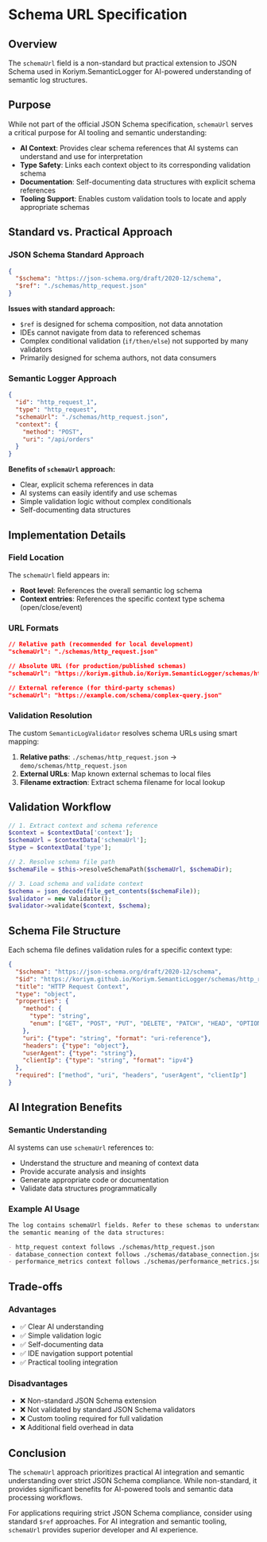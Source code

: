 # Schema URL Specification

## Overview

The `schemaUrl` field is a non-standard but practical extension to JSON Schema used in Koriym.SemanticLogger for AI-powered understanding of semantic log structures.

## Purpose

While not part of the official JSON Schema specification, `schemaUrl` serves a critical purpose for AI tooling and semantic understanding:

- **AI Context**: Provides clear schema references that AI systems can understand and use for interpretation
- **Type Safety**: Links each context object to its corresponding validation schema
- **Documentation**: Self-documenting data structures with explicit schema references
- **Tooling Support**: Enables custom validation tools to locate and apply appropriate schemas

## Standard vs. Practical Approach

### JSON Schema Standard Approach
```json
{
  "$schema": "https://json-schema.org/draft/2020-12/schema",
  "$ref": "./schemas/http_request.json"
}
```

**Issues with standard approach:**
- `$ref` is designed for schema composition, not data annotation
- IDEs cannot navigate from data to referenced schemas
- Complex conditional validation (`if/then/else`) not supported by many validators
- Primarily designed for schema authors, not data consumers

### Semantic Logger Approach
```json
{
  "id": "http_request_1",
  "type": "http_request", 
  "schemaUrl": "./schemas/http_request.json",
  "context": {
    "method": "POST",
    "uri": "/api/orders"
  }
}
```

**Benefits of `schemaUrl` approach:**
- Clear, explicit schema references in data
- AI systems can easily identify and use schemas
- Simple validation logic without complex conditionals
- Self-documenting data structures

## Implementation Details

### Field Location
The `schemaUrl` field appears in:
- **Root level**: References the overall semantic log schema
- **Context entries**: References the specific context type schema (open/close/event)

### URL Formats
```json
// Relative path (recommended for local development)
"schemaUrl": "./schemas/http_request.json"

// Absolute URL (for production/published schemas)  
"schemaUrl": "https://koriym.github.io/Koriym.SemanticLogger/schemas/http_request.json"

// External reference (for third-party schemas)
"schemaUrl": "https://example.com/schema/complex-query.json"
```

### Validation Resolution

The custom `SemanticLogValidator` resolves schema URLs using smart mapping:

1. **Relative paths**: `./schemas/http_request.json` → `demo/schemas/http_request.json`
2. **External URLs**: Map known external schemas to local files
3. **Filename extraction**: Extract schema filename for local lookup

## Validation Workflow

```php
// 1. Extract context and schema reference
$context = $contextData['context'];
$schemaUrl = $contextData['schemaUrl'];
$type = $contextData['type'];

// 2. Resolve schema file path
$schemaFile = $this->resolveSchemaPath($schemaUrl, $schemaDir);

// 3. Load schema and validate context
$schema = json_decode(file_get_contents($schemaFile));
$validator = new Validator();
$validator->validate($context, $schema);
```

## Schema File Structure

Each schema file defines validation rules for a specific context type:

```json
{
  "$schema": "https://json-schema.org/draft/2020-12/schema",
  "$id": "https://koriym.github.io/Koriym.SemanticLogger/schemas/http_request.json",
  "title": "HTTP Request Context",
  "type": "object",
  "properties": {
    "method": {
      "type": "string",
      "enum": ["GET", "POST", "PUT", "DELETE", "PATCH", "HEAD", "OPTIONS"]
    },
    "uri": {"type": "string", "format": "uri-reference"},
    "headers": {"type": "object"},
    "userAgent": {"type": "string"},
    "clientIp": {"type": "string", "format": "ipv4"}
  },
  "required": ["method", "uri", "headers", "userAgent", "clientIp"]
}
```

## AI Integration Benefits

### Semantic Understanding
AI systems can use `schemaUrl` references to:
- Understand the structure and meaning of context data
- Provide accurate analysis and insights
- Generate appropriate code or documentation
- Validate data structures programmatically

### Example AI Usage
```markdown
The log contains schemaUrl fields. Refer to these schemas to understand 
the semantic meaning of the data structures:

- http_request context follows ./schemas/http_request.json
- database_connection context follows ./schemas/database_connection.json
- performance_metrics context follows ./schemas/performance_metrics.json
```

## Trade-offs

### Advantages
- ✅ Clear AI understanding
- ✅ Simple validation logic
- ✅ Self-documenting data
- ✅ IDE navigation support potential
- ✅ Practical tooling integration

### Disadvantages  
- ❌ Non-standard JSON Schema extension
- ❌ Not validated by standard JSON Schema validators
- ❌ Custom tooling required for full validation
- ❌ Additional field overhead in data

## Conclusion

The `schemaUrl` approach prioritizes practical AI integration and semantic understanding over strict JSON Schema compliance. While non-standard, it provides significant benefits for AI-powered tools and semantic data processing workflows.

For applications requiring strict JSON Schema compliance, consider using standard `$ref` approaches. For AI integration and semantic tooling, `schemaUrl` provides superior developer and AI experience.